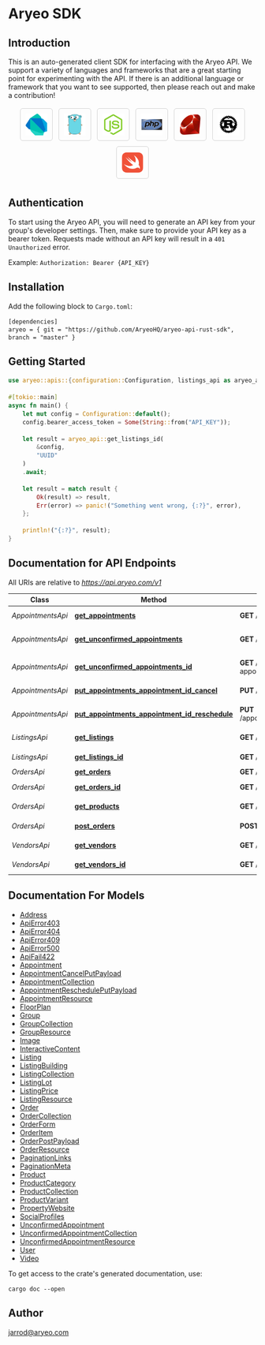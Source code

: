 # Aryeo SDK

## Introduction

This is an auto-generated client SDK for interfacing with the Aryeo API. We support a variety of languages and frameworks that are a great starting point for experimenting with the API. If there is an additional language or framework that you want to see supported, then please reach out and make a contribution!

<p align="center"> <a href="https://github.com/AryeoHQ/aryeo-api-dart-sdk"><img src="https://raw.githubusercontent.com/AryeoHQ/aryeo-api-docs/master/public/images/dart.svg" alt="Dart" width="44" style="padding:10px;border: 1px solid #d3d3d3;border-radius: 5px;margin:4px;"/></a> <a href="https://github.com/AryeoHQ/aryeo-api-go-sdk"><img src="https://raw.githubusercontent.com/AryeoHQ/aryeo-api-docs/master/public/images/go.svg" alt="Go" width="44" style="padding:10px;border: 1px solid #d3d3d3;border-radius: 5px;margin:4px;"/></a> <a href="https://github.com/AryeoHQ/aryeo-api-js-sdk"><img src="https://raw.githubusercontent.com/AryeoHQ/aryeo-api-docs/master/public/images/js.svg" alt="Node JS" width="44" style="padding:10px;border: 1px solid #d3d3d3;border-radius: 5px;margin:4px;"/></a> <a href="https://github.com/AryeoHQ/aryeo-api-php-sdk"><img src="https://raw.githubusercontent.com/AryeoHQ/aryeo-api-docs/master/public/images/php.svg" alt="PHP" width="44" style="padding:10px;border: 1px solid #d3d3d3;border-radius: 5px;margin:4px;"/></a> <a href="https://github.com/AryeoHQ/aryeo-api-ruby-sdk"><img src="https://raw.githubusercontent.com/AryeoHQ/aryeo-api-docs/master/public/images/ruby.svg" alt="Ruby" width="44" style="padding:10px;border: 1px solid #d3d3d3;border-radius: 5px;margin:4px;"/></a> <a href="https://github.com/AryeoHQ/aryeo-api-rust-sdk"><img src="https://raw.githubusercontent.com/AryeoHQ/aryeo-api-docs/master/public/images/rust.svg" alt="Rust" width="44" style="padding:10px;border: 1px solid #d3d3d3;border-radius: 5px;margin:4px;"/></a> <a href="https://github.com/AryeoHQ/aryeo-api-swift-sdk"><img src="https://raw.githubusercontent.com/AryeoHQ/aryeo-api-docs/master/public/images/swift.svg" alt="Swift" width="44" style="padding:10px;border: 1px solid #d3d3d3;border-radius: 5px;margin:4px;"/></a> </p>

## Authentication

To start using the Aryeo API, you will need to generate an API key from your group's developer settings. Then, make sure to provide your API key as a bearer token. Requests made without an API key will result in a `401 Unauthorized` error.

Example: `Authorization: Bearer {API_KEY}`

## Installation

Add the following block to `Cargo.toml`:

```
[dependencies]
aryeo = { git = "https://github.com/AryeoHQ/aryeo-api-rust-sdk", branch = "master" }
```

## Getting Started

```rust
use aryeo::apis::{configuration::Configuration, listings_api as aryeo_api};

#[tokio::main]
async fn main() {
    let mut config = Configuration::default();    
    config.bearer_access_token = Some(String::from("API_KEY"));
    
    let result = aryeo_api::get_listings_id(
        &config, 
        "UUID"
    )
    .await;

    let result = match result {
        Ok(result) => result,
        Err(error) => panic!("Something went wrong, {:?}", error),
    };
    
    println!("{:?}", result);
}
```

## Documentation for API Endpoints

All URIs are relative to *https://api.aryeo.com/v1*

Class | Method | HTTP request | Description
------------ | ------------- | ------------- | -------------
*AppointmentsApi* | [**get_appointments**](docs/AppointmentsApi.md#get_appointments) | **GET** /appointments | List all appointments.
*AppointmentsApi* | [**get_unconfirmed_appointments**](docs/AppointmentsApi.md#get_unconfirmed_appointments) | **GET** /unconfirmed-appointments | List all unconfirmed appointments.
*AppointmentsApi* | [**get_unconfirmed_appointments_id**](docs/AppointmentsApi.md#get_unconfirmed_appointments_id) | **GET** /unconfirmed-appointments/{unconfirmed_appointment_id} | Retrieve an unconfirmed appointment.
*AppointmentsApi* | [**put_appointments_appointment_id_cancel**](docs/AppointmentsApi.md#put_appointments_appointment_id_cancel) | **PUT** /appointments/{appointment_id}/cancel | Cancel an appointment.
*AppointmentsApi* | [**put_appointments_appointment_id_reschedule**](docs/AppointmentsApi.md#put_appointments_appointment_id_reschedule) | **PUT** /appointments/{appointment_id}/reschedule | Reschedule an appointment.
*ListingsApi* | [**get_listings**](docs/ListingsApi.md#get_listings) | **GET** /listings | List all listings.
*ListingsApi* | [**get_listings_id**](docs/ListingsApi.md#get_listings_id) | **GET** /listings/{listing_id} | Retrieve a listing.
*OrdersApi* | [**get_orders**](docs/OrdersApi.md#get_orders) | **GET** /orders | List all orders.
*OrdersApi* | [**get_orders_id**](docs/OrdersApi.md#get_orders_id) | **GET** /orders/{order_id} | Retrieve an order.
*OrdersApi* | [**get_products**](docs/OrdersApi.md#get_products) | **GET** /products | List all products.
*OrdersApi* | [**post_orders**](docs/OrdersApi.md#post_orders) | **POST** /orders | Create an order.
*VendorsApi* | [**get_vendors**](docs/VendorsApi.md#get_vendors) | **GET** /vendors | List all vendors.
*VendorsApi* | [**get_vendors_id**](docs/VendorsApi.md#get_vendors_id) | **GET** /vendors/{vendor_id} | Retrieve a vendor.


## Documentation For Models

 - [Address](docs/Address.md)
 - [ApiError403](docs/ApiError403.md)
 - [ApiError404](docs/ApiError404.md)
 - [ApiError409](docs/ApiError409.md)
 - [ApiError500](docs/ApiError500.md)
 - [ApiFail422](docs/ApiFail422.md)
 - [Appointment](docs/Appointment.md)
 - [AppointmentCancelPutPayload](docs/AppointmentCancelPutPayload.md)
 - [AppointmentCollection](docs/AppointmentCollection.md)
 - [AppointmentReschedulePutPayload](docs/AppointmentReschedulePutPayload.md)
 - [AppointmentResource](docs/AppointmentResource.md)
 - [FloorPlan](docs/FloorPlan.md)
 - [Group](docs/Group.md)
 - [GroupCollection](docs/GroupCollection.md)
 - [GroupResource](docs/GroupResource.md)
 - [Image](docs/Image.md)
 - [InteractiveContent](docs/InteractiveContent.md)
 - [Listing](docs/Listing.md)
 - [ListingBuilding](docs/ListingBuilding.md)
 - [ListingCollection](docs/ListingCollection.md)
 - [ListingLot](docs/ListingLot.md)
 - [ListingPrice](docs/ListingPrice.md)
 - [ListingResource](docs/ListingResource.md)
 - [Order](docs/Order.md)
 - [OrderCollection](docs/OrderCollection.md)
 - [OrderForm](docs/OrderForm.md)
 - [OrderItem](docs/OrderItem.md)
 - [OrderPostPayload](docs/OrderPostPayload.md)
 - [OrderResource](docs/OrderResource.md)
 - [PaginationLinks](docs/PaginationLinks.md)
 - [PaginationMeta](docs/PaginationMeta.md)
 - [Product](docs/Product.md)
 - [ProductCategory](docs/ProductCategory.md)
 - [ProductCollection](docs/ProductCollection.md)
 - [ProductVariant](docs/ProductVariant.md)
 - [PropertyWebsite](docs/PropertyWebsite.md)
 - [SocialProfiles](docs/SocialProfiles.md)
 - [UnconfirmedAppointment](docs/UnconfirmedAppointment.md)
 - [UnconfirmedAppointmentCollection](docs/UnconfirmedAppointmentCollection.md)
 - [UnconfirmedAppointmentResource](docs/UnconfirmedAppointmentResource.md)
 - [User](docs/User.md)
 - [Video](docs/Video.md)


To get access to the crate's generated documentation, use:

```
cargo doc --open
```

## Author

jarrod@aryeo.com


